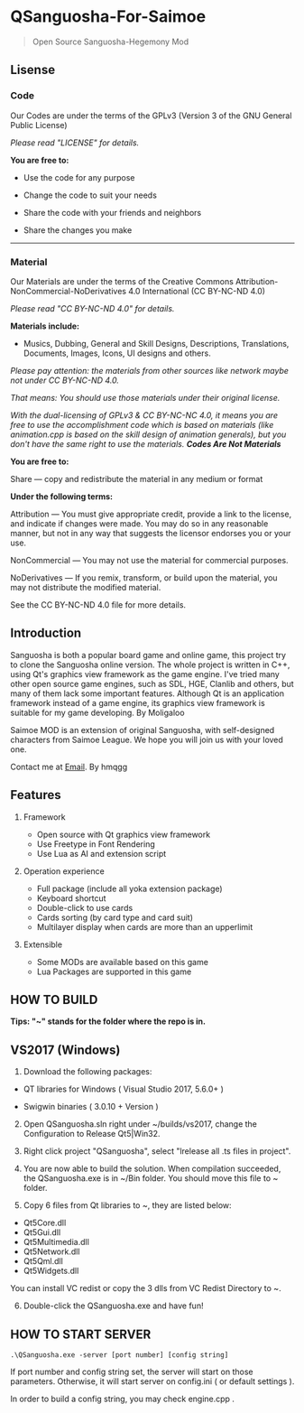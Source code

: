 QSanguosha-For-Saimoe
==
> Open Source Sanguosha-Hegemony Mod

## Lisense

### Code
Our Codes are under the terms of the GPLv3 (Version 3 of the GNU General Public License)

*Please read "LICENSE" for details.*

**You are free to:**

* Use the code for any purpose

* Change the code to suit your needs

* Share the code with your friends and neighbors

* Share the changes you make

---

### Material
Our Materials are under the terms of the Creative Commons
Attribution-NonCommercial-NoDerivatives 4.0 International (CC
BY-NC-ND 4.0)

*Please read "CC BY-NC-ND 4.0" for details.*

**Materials include:**

* Musics, Dubbing, General and Skill Designs, Descriptions, Translations, Documents, Images, Icons, UI designs and others.

*Please pay attention: the materials from other sources like network maybe not under CC BY-NC-ND 4.0.*

*That means: You should use those materials under their original license.*

*With the dual-licensing of GPLv3 & CC BY-NC-NC 4.0, it means you are free to use the accomplishment code which is based on materials (like animation.cpp is based on the skill design of animation generals), but you don't have the same right to use the materials. **Codes Are Not Materials***

**You are free to:**

Share — copy and redistribute the material in any medium or format

**Under the following terms:**

Attribution — You must give appropriate credit, provide a link to
the license, and indicate if changes were made. You may do so in
any reasonable manner, but not in any way that suggests the licensor
endorses you or your use.

NonCommercial — You may not use the material for commercial purposes.

NoDerivatives — If you remix, transform, or build upon the material,
you may not distribute the modified material.

See the CC BY-NC-ND 4.0 file for more details.

## Introduction

Sanguosha is both a popular board game and online game,
this project try to clone the Sanguosha online version.
The whole project is written in C++,
using Qt's graphics view framework as the game engine.
I've tried many other open source game engines,
such as SDL, HGE, Clanlib and others,
but many of them lack some important features.
Although Qt is an application framework instead of a game engine,
its graphics view framework is suitable for my game developing. By Moligaloo

Saimoe MOD is an extension of original Sanguosha,
with self-designed characters from Saimoe League.
We hope you will join us with your loved one.


Contact me at [Email](mailto:acgkiller@live.com). By hmqgg

## Features

1. Framework
    * Open source with Qt graphics view framework
    * Use Freetype in Font Rendering
    * Use Lua as AI and extension script

2. Operation experience
    * Full package (include all yoka extension package)
    * Keyboard shortcut
    * Double-click to use cards
    * Cards sorting (by card type and card suit)
    * Multilayer display when cards are more than an upperlimit

3. Extensible
    * Some MODs are available based on this game
    * Lua Packages are supported in this game

## HOW TO BUILD
**Tips: "~" stands for the folder where the repo is in.**

VS2017 (Windows)
---

1. Download the following packages:

* QT libraries for Windows ( Visual Studio 2017, 5.6.0+ )

* Swigwin binaries ( 3.0.10 + Version )

2. Open QSanguosha.sln right under ~/builds/vs2017, change the Configuration to Release Qt5|Win32.

3. Right click project "QSanguosha", select "lrelease all .ts files in project".

4. You are now able to build the solution. When compilation succeeded, the QSanguosha.exe is in ~/Bin folder. You should move this file to ~ folder.

5. Copy 6 files from Qt libraries to ~, they are listed below:

*   Qt5Core.dll
*   Qt5Gui.dll
*   Qt5Multimedia.dll
*   Qt5Network.dll
*   Qt5Qml.dll
*   Qt5Widgets.dll

You can install VC redist or copy the 3 dlls from VC Redist Directory to ~.

6. Double-click the QSanguosha.exe and have fun!

## HOW TO START SERVER

`.\QSanguosha.exe -server [port number] [config string]
`

If port number and config string set, the server will start on those parameters. Otherwise, it will start server on config.ini ( or default settings ).

In order to build a config string, you may check engine.cpp .